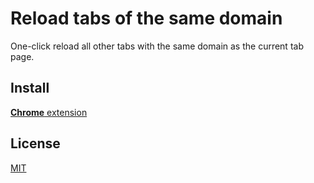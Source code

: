# Reload tabs of the same domain

One-click reload all other tabs with the same domain as the current tab page.

## Install

[**Chrome** extension]() <!-- TODO: Add chrome extension link inside parenthesis -->

## License

[MIT](/LICENSE)
